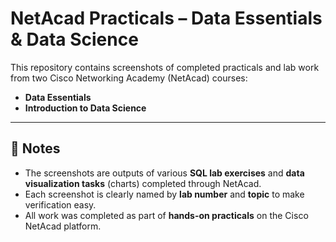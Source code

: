 # NetAcad Practicals – Data Essentials & Data Science

This repository contains screenshots of completed practicals and lab work from two Cisco Networking Academy (NetAcad) courses:

- **Data Essentials**
- **Introduction to Data Science**

---

## 📝 Notes

- The screenshots are outputs of various **SQL lab exercises** and **data visualization tasks** (charts) completed through NetAcad.
- Each screenshot is clearly named by **lab number** and **topic** to make verification easy.
- All work was completed as part of **hands-on practicals** on the Cisco NetAcad platform.

